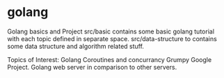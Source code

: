 # golang
Golang basics and Project
src/basic contains some basic golang tutorial with each topic defined in separate space.
src/data-structure to contains some data structure and algorithm related stuff.


Topics of Interest:
		Golang Coroutines and concurrancy
		Grumpy Google Project.
		Golang web server in comparison to other servers.
